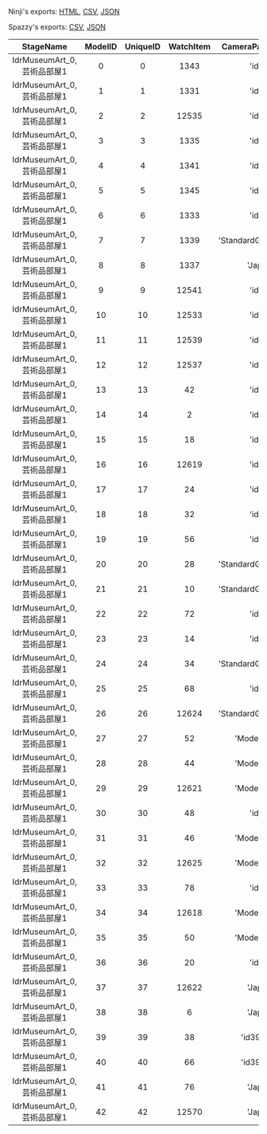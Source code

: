 Ninji's exports: [HTML](https://wuffs.org/acnh/bcsv_160/html/MuseumArtDonateInfo.html), [CSV](https://wuffs.org/acnh/bcsv_160/csv/MuseumArtDonateInfo.csv), [JSON](https://wuffs.org/acnh/bcsv_160/json/MuseumArtDonateInfo.json)

Spazzy's exports: [CSV](https://github.com/McSpazzy/acnh-csv/blob/master/MuseumArtDonateInfo.csv), [JSON](https://github.com/McSpazzy/acnh-json/blob/master/MuseumArtDonateInfo.json)

| StageName | ModelID | UniqueID | WatchItem | CameraParamName |
|:--:|:--:|:--:|:--:|:--:|
| IdrMuseumArt_0,芸術品部屋1 | 0 | 0 | 1343 | 'id00' | 
| IdrMuseumArt_0,芸術品部屋1 | 1 | 1 | 1331 | 'id01' | 
| IdrMuseumArt_0,芸術品部屋1 | 2 | 2 | 12535 | 'id02' | 
| IdrMuseumArt_0,芸術品部屋1 | 3 | 3 | 1335 | 'id03' | 
| IdrMuseumArt_0,芸術品部屋1 | 4 | 4 | 1341 | 'id04' | 
| IdrMuseumArt_0,芸術品部屋1 | 5 | 5 | 1345 | 'id05' | 
| IdrMuseumArt_0,芸術品部屋1 | 6 | 6 | 1333 | 'id06' | 
| IdrMuseumArt_0,芸術品部屋1 | 7 | 7 | 1339 | 'StandardGazingPoint' | 
| IdrMuseumArt_0,芸術品部屋1 | 8 | 8 | 1337 | 'Japan' | 
| IdrMuseumArt_0,芸術品部屋1 | 9 | 9 | 12541 | 'id09' | 
| IdrMuseumArt_0,芸術品部屋1 | 10 | 10 | 12533 | 'id10' | 
| IdrMuseumArt_0,芸術品部屋1 | 11 | 11 | 12539 | 'id11' | 
| IdrMuseumArt_0,芸術品部屋1 | 12 | 12 | 12537 | 'id11' | 
| IdrMuseumArt_0,芸術品部屋1 | 13 | 13 | 42 | 'id13' | 
| IdrMuseumArt_0,芸術品部屋1 | 14 | 14 | 2 | 'id14' | 
| IdrMuseumArt_0,芸術品部屋1 | 15 | 15 | 18 | 'id15' | 
| IdrMuseumArt_0,芸術品部屋1 | 16 | 16 | 12619 | 'id15' | 
| IdrMuseumArt_0,芸術品部屋1 | 17 | 17 | 24 | 'id17' | 
| IdrMuseumArt_0,芸術品部屋1 | 18 | 18 | 32 | 'id18' | 
| IdrMuseumArt_0,芸術品部屋1 | 19 | 19 | 56 | 'id19' | 
| IdrMuseumArt_0,芸術品部屋1 | 20 | 20 | 28 | 'StandardGazingPoint' | 
| IdrMuseumArt_0,芸術品部屋1 | 21 | 21 | 10 | 'StandardGazingPoint' | 
| IdrMuseumArt_0,芸術品部屋1 | 22 | 22 | 72 | 'id22' | 
| IdrMuseumArt_0,芸術品部屋1 | 23 | 23 | 14 | 'id23' | 
| IdrMuseumArt_0,芸術品部屋1 | 24 | 24 | 34 | 'StandardGazingPoint' | 
| IdrMuseumArt_0,芸術品部屋1 | 25 | 25 | 68 | 'id25' | 
| IdrMuseumArt_0,芸術品部屋1 | 26 | 26 | 12624 | 'StandardGazingPoint' | 
| IdrMuseumArt_0,芸術品部屋1 | 27 | 27 | 52 | 'ModernArea' | 
| IdrMuseumArt_0,芸術品部屋1 | 28 | 28 | 44 | 'ModernArea' | 
| IdrMuseumArt_0,芸術品部屋1 | 29 | 29 | 12621 | 'ModernArea' | 
| IdrMuseumArt_0,芸術品部屋1 | 30 | 30 | 48 | 'id30' | 
| IdrMuseumArt_0,芸術品部屋1 | 31 | 31 | 46 | 'ModernArea' | 
| IdrMuseumArt_0,芸術品部屋1 | 32 | 32 | 12625 | 'ModernArea' | 
| IdrMuseumArt_0,芸術品部屋1 | 33 | 33 | 78 | 'id33' | 
| IdrMuseumArt_0,芸術品部屋1 | 34 | 34 | 12618 | 'ModernArea' | 
| IdrMuseumArt_0,芸術品部屋1 | 35 | 35 | 50 | 'ModernArea' | 
| IdrMuseumArt_0,芸術品部屋1 | 36 | 36 | 20 | 'id36' | 
| IdrMuseumArt_0,芸術品部屋1 | 37 | 37 | 12622 | 'Japan' | 
| IdrMuseumArt_0,芸術品部屋1 | 38 | 38 | 6 | 'Japan' | 
| IdrMuseumArt_0,芸術品部屋1 | 39 | 39 | 38 | 'id39id40' | 
| IdrMuseumArt_0,芸術品部屋1 | 40 | 40 | 66 | 'id39id40' | 
| IdrMuseumArt_0,芸術品部屋1 | 41 | 41 | 76 | 'Japan' | 
| IdrMuseumArt_0,芸術品部屋1 | 42 | 42 | 12570 | 'Japan' | 
